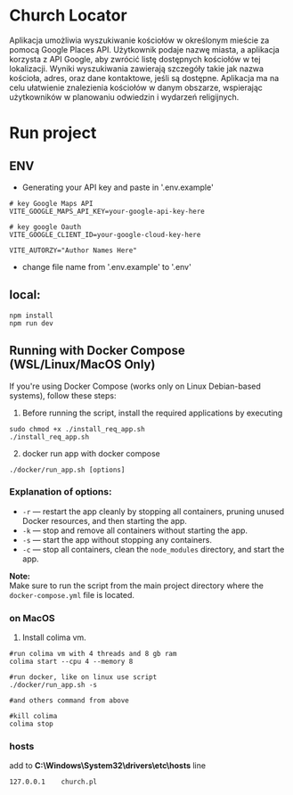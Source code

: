 # Church Locator

Aplikacja umożliwia wyszukiwanie kościołów w określonym mieście za pomocą Google Places API. Użytkownik podaje nazwę miasta, a aplikacja korzysta z API Google, aby zwrócić listę dostępnych kościołów w tej lokalizacji. Wyniki wyszukiwania zawierają szczegóły takie jak nazwa kościoła, adres, oraz dane kontaktowe, jeśli są dostępne. Aplikacja ma na celu ułatwienie znalezienia kościołów w danym obszarze, wspierając użytkowników w planowaniu odwiedzin i wydarzeń religijnych.

# Run project
## ENV
 - Generating your API key and paste in '.env.example'
```
# key Google Maps API
VITE_GOOGLE_MAPS_API_KEY=your-google-api-key-here

# key google Oauth
VITE_GOOGLE_CLIENT_ID=your-google-cloud-key-here

VITE_AUTORZY="Author Names Here"
```
 - change file name from '.env.example' to '.env'

## local:
```
npm install
npm run dev
```

## Running with Docker Compose (WSL/Linux/MacOS Only)

If you're using Docker Compose (works only on Linux Debian-based systems), follow these steps:
1. Before running the script, install the required applications by executing
```
sudo chmod +x ./install_req_app.sh
./install_req_app.sh
```

2. docker run app with docker compose
```
./docker/run_app.sh [options]
```
### Explanation of options:

- `-r` — restart the app cleanly by stopping all containers, pruning unused Docker resources, and then starting the app.  
- `-k` — stop and remove all containers without starting the app.  
- `-s` — start the app without stopping any containers.  
- `-c` — stop all containers, clean the `node_modules` directory, and start the app.


**Note:**  
Make sure to run the script from the main project directory where the `docker-compose.yml` file is located.

### on MacOS
1. Install colima vm.
```
#run colima vm with 4 threads and 8 gb ram
colima start --cpu 4 --memory 8

#run docker, like on linux use script
./docker/run_app.sh -s

#and others command from above

#kill colima
colima stop
```


### hosts
add to **C:\Windows\System32\drivers\etc\hosts** line 
```
127.0.0.1    church.pl
```